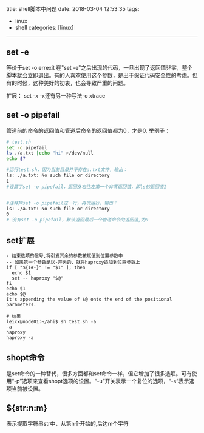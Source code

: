 title: shell脚本中问题
date: 2018-03-04 12:53:35
tags:
 - linux
 - shell
categories: [linux]

---

## set -e
等价于set -o errexit
在"set -e"之后出现的代码，一旦出现了返回值非零，整个脚本就会立即退出。有的人喜欢使用这个参数，是出于保证代码安全性的考虑。但有的时候，这种美好的初衷，也会导致严重的问题。

扩展：
set -x
-x还有另一种写法-o xtrace


## set -o pipefail
管道前的命令的返回值和管道后命令的返回值都为0，才是0.
举例子：
```bash
# test.sh
set -o pipefail
ls ./a.txt |echo "hi" >/dev/null
echo $?

#运行test.sh，因为当前目录并不存在a.txt文件，输出：
ls: ./a.txt: No such file or directory
1
#设置了set -o pipefail，返回从右往左第一个非零返回值，即ls的返回值1


#注释掉set -o pipefail这一行，再次运行，输出：
ls: ./a.txt: No such file or directory
0
# 没有set -o pipefail，默认返回最后一个管道命令的返回值,为0
```

## set扩展
```
- 结束选项的信号,将引发其余的参数被赋值到位置参数中
-- 如果第一个参数是以-开头的，就将haproxy追加到位置参数上
if [ "${1#-}" != "$1" ]; then
  echo $1
  set -- haproxy "$@"
fi
echo $1
echo $@
It's appending the value of $@ onto the end of the positional parameters.

# 结果
leicx@node01:~/ahi$ sh test.sh -a
-a
haproxy
haproxy -a

```
## shopt命令
是set命令的一种替代，很多方面都和set命令一样，但它增加了很多选项。可有使用“-p”选项来查看shopt选项的设置。“-u”开关表示一个复位的选项，“-s”表示选项当前被设置。

## ${str:n:m}
表示提取字符串str中，从第n个开始的,后边m个字符
